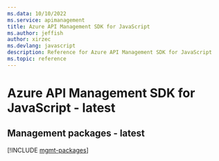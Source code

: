 ```yaml
---
ms.data: 10/10/2022
ms.service: apimanagement
title: Azure API Management SDK for JavaScript
ms.author: jeffish
author: xirzec
ms.devlang: javascript
description: Reference for Azure API Management SDK for JavaScript
ms.topic: reference
---
```

# Azure API Management SDK for JavaScript - latest

## Management packages - latest
[!INCLUDE [mgmt-packages](api-management-mgmt-index.md)]